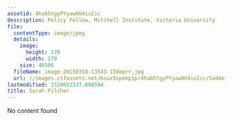 ```yaml
---
assetid: 4habStgyPYyaw0U4iuIic
description: Policy Fellow, Mitchell Institute, Victoria University
file:
  contentType: image/jpeg
  details:
    image:
      height: 170
      width: 170
    size: 40506
  fileName: image-20150310-13543-159mprr.jpg
  url: //images.ctfassets.net/bsux5spekp1p/4habStgyPYyaw0U4iuIic/5ad4e1876547a47f8510d34d326fe8d1/image-20150310-13543-159mprr.jpg
lastmodified: 1524652337.008594
title: Sarah Pilcher
---
```

No content found